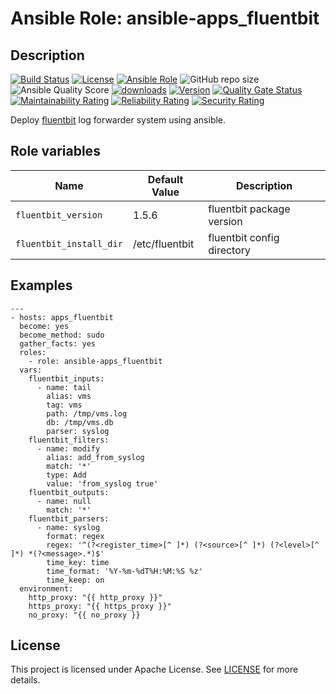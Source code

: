 # Ansible Role: ansible-apps_fluentbit


## Description

[![Build Status](https://travis-ci.com/lotusnoir/ansible-apps_fluentbit.svg?branch=master?style=flat)](https://travis-ci.com/lotusnoir/ansible-apps_fluentbit)
[![License](https://img.shields.io/badge/license-Apache--2.0-brightgreen?style=flat)](https://opensource.org/licenses/Apache-2.0)
[![Ansible Role](https://img.shields.io/badge/galaxy-apps_fluentbit-purple?style=flat)](https://galaxy.ansible.com/lotusnoir/apps_fluentbit)
![GitHub repo size](https://img.shields.io/github/repo-size/lotusnoir/ansible-apps_fluentbit?color=orange&style=flat)
![Ansible Quality Score](https://img.shields.io/ansible/quality/52300)
[![downloads](https://img.shields.io/ansible/role/d/52300)](https://galaxy.ansible.com/lotusnoir/apps_fluentbit)
[![Version](https://img.shields.io/github/release/lotusnoir/ansible-apps_fluentbit.svg)](https://github.com/lotusnoir/ansible-apps_fluentbit/releases/)
[![Quality Gate Status](https://sonarcloud.io/api/project_badges/measure?project=lotusnoir_ansible-apps_fluentbit&metric=alert_status)](https://sonarcloud.io/dashboard?id=lotusnoir_ansible-apps_fluentbit)
[![Maintainability Rating](https://sonarcloud.io/api/project_badges/measure?project=lotusnoir_ansible-apps_fluentbit&metric=sqale_rating)](https://sonarcloud.io/dashboard?id=lotusnoir_ansible-apps_fluentbit)
[![Reliability Rating](https://sonarcloud.io/api/project_badges/measure?project=lotusnoir_ansible-apps_fluentbit&metric=reliability_rating)](https://sonarcloud.io/dashboard?id=lotusnoir_ansible-apps_fluentbit)
[![Security Rating](https://sonarcloud.io/api/project_badges/measure?project=lotusnoir_ansible-apps_fluentbit&metric=security_rating)](https://sonarcloud.io/dashboard?id=lotusnoir_ansible-apps_fluentbit)

Deploy [fluentbit](https://fluentbit.io/) log forwarder system using ansible.

## Role variables

| Name           | Default Value | Description                        |
| -------------- | ------------- | -----------------------------------|
| `fluentbit_version` | 1.5.6 | fluentbit package version |
| `fluentbit_install_dir` | /etc/fluentbit | fluentbit config directory |

## Examples

	---
	- hosts: apps_fluentbit
	  become: yes
	  become_method: sudo
	  gather_facts: yes
	  roles:
	    - role: ansible-apps_fluentbit
	  vars:
        fluentbit_inputs:
          - name: tail
            alias: vms
            tag: vms
            path: /tmp/vms.log
            db: /tmp/vms.db
            parser: syslog
        fluentbit_filters:
          - name: modify
            alias: add_from_syslog
            match: '*'
            type: Add
            value: 'from_syslog true'
        fluentbit_outputs:
          - name: null
            match: '*'
        fluentbit_parsers:
          - name: syslog
            format: regex
            regex: '^(?<register_time>[^ ]*) (?<source>[^ ]*) (?<level>[^ ]*) *(?<message>.*)$'
            time_key: time
            time_format: '%Y-%m-%dT%H:%M:%S %z'
            time_keep: on
	  environment: 
	    http_proxy: "{{ http_proxy }}"
	    https_proxy: "{{ https_proxy }}"
	    no_proxy: "{{ no_proxy }}

## License

This project is licensed under Apache License. See [LICENSE](/LICENSE) for more details.
